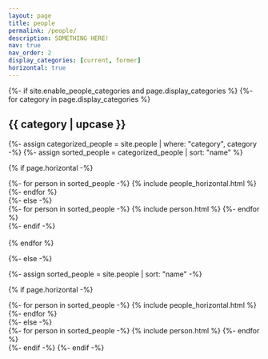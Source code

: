 ```yaml
---
layout: page
title: people
permalink: /people/
description: SOMETHING HERE! 
nav: true
nav_order: 2
display_categories: [current, former]
horizontal: true
---
```





<!-- pages/people.md -->
<div class="people">
{%- if site.enable_people_categories and page.display_categories %}
  <!-- Display categorized people -->
  {%- for category in page.display_categories  %}
  <h2 class="category">{{ category | upcase }}</h2>
  {%- assign categorized_people = site.people | where: "category", category -%}
  {%- assign sorted_people = categorized_people | sort: "name" %}

<!-- Generate cards for each person -->
{% if page.horizontal -%}
  <div class="container">
    <div class="row row-cols-2">
    {%- for person in sorted_people -%}
      {% include people_horizontal.html %}
    {%- endfor %}
    </div>
  </div>
  {%- else -%}
  <div class="grid">
    {%- for person in sorted_people -%}
      {% include person.html %}
    {%- endfor %}
  </div>
  {%- endif -%}
   <br/>   <br/>
  {% endfor %}

{%- else -%}
<!-- Display people without categories -->
{%- assign sorted_people = site.people | sort: "name" -%}

  <!-- Generate cards for each person -->
{% if page.horizontal -%}
  <div class="container">
    <div class="row row-cols-2">
    {%- for person in sorted_people -%}
      {% include people_horizontal.html %}
    {%- endfor %}
    </div>
  </div>
  {%- else -%}
  <div class="grid">
    {%- for person in sorted_people -%}
      {% include person.html %}
    {%- endfor %}
  </div>
  {%- endif -%}
{%- endif -%}
</div>
